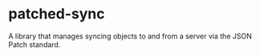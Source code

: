 # patched-sync
A library that manages syncing objects to and from a server via the JSON Patch standard.
